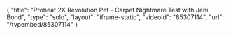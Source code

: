 {
    "title": "Proheat 2X Revolution Pet - Carpet Nightmare Test with Jeni Bond",
    "type": "solo",
    "layout": "iframe-static",
    "videoId": "85307114",
    "url": "\/tvpembed\/85307114"
}